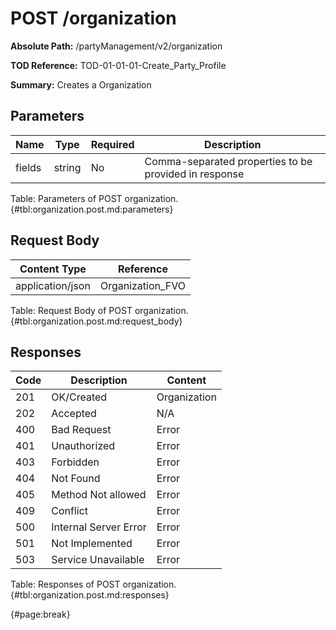 <!--
    ATTENTION: This file was generated via gradle!
               Do NOT manually edit this file! Any such changes will be overwritten!
-->

# POST /organization

**Absolute Path:** /partyManagement/v2/organization

**TOD Reference:** TOD-01-01-01-Create_Party_Profile

**Summary:** Creates a Organization

## Parameters

| Name | Type | Required | Description |
| ------ | ------ | --- | ------------ |
| fields | string | No | Comma-separated properties to be provided in response |

Table: Parameters of POST organization. {#tbl:organization.post.md:parameters}

## Request Body

| Content Type | Reference |
|--------------|-----------|
| application/json | Organization_FVO |

Table: Request Body of POST organization. {#tbl:organization.post.md:request_body}

## Responses

| Code | Description | Content |
|------|-------------|---------|
| 201 | OK/Created | Organization |
| 202 | Accepted | N/A |
| 400 | Bad Request | Error |
| 401 | Unauthorized | Error |
| 403 | Forbidden | Error |
| 404 | Not Found | Error |
| 405 | Method Not allowed | Error |
| 409 | Conflict | Error |
| 500 | Internal Server Error | Error |
| 501 | Not Implemented | Error |
| 503 | Service Unavailable | Error |

Table: Responses of POST organization. {#tbl:organization.post.md:responses}

{#page:break}
